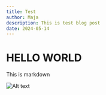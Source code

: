 ```yaml
---
title: Test
author: Maja
description: This is test blog post
date: 2024-05-14
---
```


# HELLO WORLD

This is markdown

![Alt text](static/logo.png)
